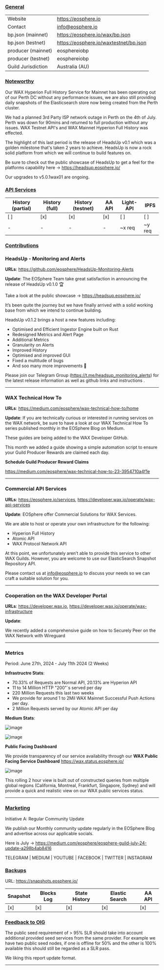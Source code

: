 ### <ins>General</ins>

|  |  |
| --- | --- |
| Website | https://eosphere.io |
| Contact | info@eosphere.io |
| bp.json (mainnet) | https://eosphere.io/wax/bp.json |
| bp.json (testnet) | https://eosphere.io/waxtestnet/bp.json |
| producer (mainnet) | eosphereiobp |
| producer (testnet) | eosphereiobp |
| Guild Jurisdiction | Australia (AU) |

### <ins>Noteworthy</ins>
Our WAX Hyperion Full History Service for Mainnet has been operating out of our Perth DC without any performance issues, we are also still providing daily snapshots of the Elasticsearch store now being created from the Perth cluster.

We had a planned 3rd Party ISP network outage in Perth on the 4th of July. Perth was down for 90mins and returned to full production without any issues. WAX Testnet API's and WAX Mainnet Hyperion Full History was effected.

The highlight of this last period is the release of HeadsUp v0.1 which was a golden milestone that's taken 2 years to achieve. HeadsUp is now a rock solid platform from which we will continue to build features on.

Be sure to check out the public showcase of HeadsUp to get a feel for the platforms capability here -> https://headsup.eosphere.io/

Our upgrades to v5.0.1wax01 are ongoing.

### <ins>API Services</ins>

| History (partial) | History (full) | History (testnet) | AA API | Light-API  | IPFS |
|--------|--------|--------|--------|--------|--------|
| [ ] | [x] | [x] | [x] | [ ] | [ ] |  [ ] |
| - | - | - | - | ~x req |  ~y req |

### <ins>Contributions</ins>

### HeadsUp - Monitoring and Alerts

**URLs**: https://github.com/eosphere/HeadsUp-Monitoring-Alerts 

**Update**: 
The EOSphere Team take great satisfaction in announcing the release of HeadsUp v0.1.0 🏆

Take a look at the public showcase -> https://headsup.eosphere.io/

It’s been quite the journey but we have finally arrived with a solid working base from which we intend to continue building.

HeadsUp v0.1.2 brings a host a new features including:
- Optimised and Efficient Ingestor Engine built on Rust
- Redesigned Metrics and Alert Page
- Additional Metrics
- Granularity on Alerts
- Improved History
- Optimised and improved GUI
- Fixed a multitude of bugs
- And soo many more improvements 💫

Please join our Telegram Group (https://t.me/headsup_monitoring_alerts) for the latest release information as well as github links and instructions .

---

### WAX Technical How To

**URLs**: https://medium.com/eosphere/wax-technical-how-to/home

**Update**: 
If you are technically curious or interested in running services on the WAX network, be sure to have a look at our WAX Technical How To series published monthly in the EOSphere Blog on Medium.

These guides are being added to the WAX Developer GitHub.

This month we added a guide showing a simple automation script to ensure your Guild Producer Rewards are claimed each day.

**Schedule Guild Producer Reward Claims**

https://medium.com/eosphere/wax-technical-how-to-23-3954710a4f1e

---

### Commercial API Services

**URLs**: https://eosphere.io/services, https://developer.wax.io/operate/wax-api-services

**Update**:
EOSphere offer Commercial Solutions for WAX Services.

We are able to host or operate your own infrastructure for the following:
- Hyperion Full History
- Atomic API
- WAX Protocol Network API

At this point, we unfortunately aren’t able to provide this service to other WAX Guilds. However, you are welcome to use our ElasticSearch Snapshot Repository API.

Please contact us at info@eosphere.io to discuss your needs so we can craft a suitable solution for you.

---

### Cooperation on the WAX Developer Portal

**URLs**: https://developer.wax.io, https://developer.wax.io/operate/wax-infrastructure

**Update**: 

We recently added a comprehensive guide on how to Securely Peer on the WAX Network with Wireguard

---

### Metrics

Period: June 27th, 2024 - July 11th 2024 (2 Weeks)

**Infrastructre Stats**:
- 70.33% of Requests are Normal API, 20.13% are Hyperion API
- 11 to 14 Million HTTP "200"`s served per day
- 220 Million Requests this last two weeks
- We provide for around 1 to 2Mil WAX Mainnet Successful Push Actions per day.
- 2 Million Requests served by our Atomic API per day

**Medium Stats**:

![image](https://github.com/user-attachments/assets/10723edc-7147-4197-a0f7-8be1f01847fb)

![image](https://github.com/user-attachments/assets/4816fb12-b160-4839-a360-d1d433501d30)


**Public Facing Dashboard**

We provide transparency of our service availability through our **WAX Public Facing Service Dashboard** https://wax.status.eosphere.io/

![image](https://github.com/user-attachments/assets/bb9f3409-91bc-48d8-af0c-d81281285fa0)

This rolling 2 hour view is built out of constructed queries from multiple global regions (California, Montreal, Frankfurt, Singapore, Sydney) and will provide a quick and realistic view on our WAX public services status.

---

### <ins>Marketing</ins>

Initiative A: Regular Community Update

We publish our Monthly community update regularly in the EOSphere Blog and advertise across our applicable socials.

Here is July -> https://medium.com/eosphere/eosphere-guild-july-24-update-a298b4ab8416

TELEGRAM | MEDIUM | YOUTUBE | FACEBOOK | TWITTER | INSTAGRAM

### <ins>Backups </ins>
URL: https://snapshots.eosphere.io/

| Snapshot | Blocks Log | State History | Elastic Search | AA API |
|--------|--------|--------|--------|--------|
| [x] | [x] | [x] | [x] | [x] |


### <ins>Feedback to OIG</ins>
The public seed requirement of > 95% SLR should take into account additional provided seed services from the same provider. For example we have two public seed nodes, if one is offline for 50% and the other is 100% available this should still be regarded as a SLR pass.

We liking this report update format.

----

